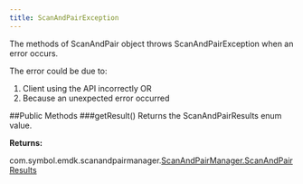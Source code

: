 ```yaml
---
title: ScanAndPairException
---
```


The methods of ScanAndPair object throws ScanAndPairException when an error occurs.

The error could be due to:

1. Client using the API incorrectly OR
2. Because an unexpected error occurred

##Public Methods
###getResult()
Returns the ScanAndPairResults enum value.

**Returns:**

com.symbol.emdk.scanandpairmanager.[ScanAndPairManager.ScanAndPairResults](ScanAndPairManager#ScanAndPairResults)

